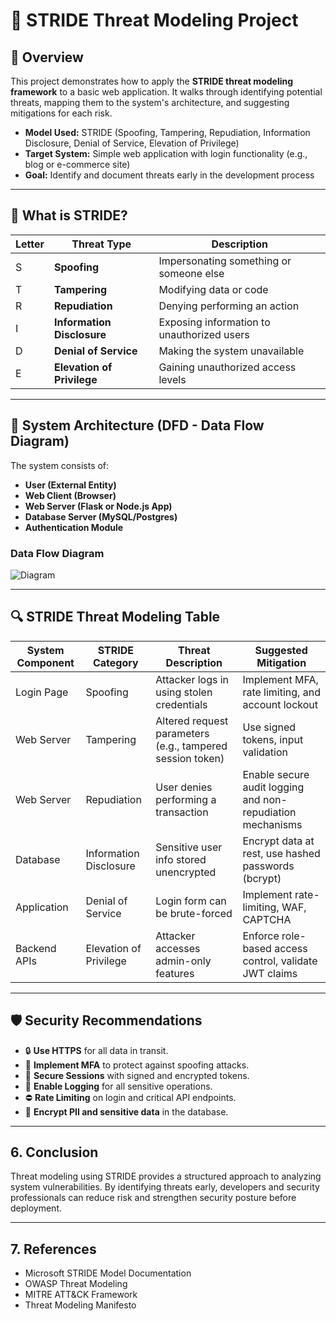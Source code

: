 # 🔐 STRIDE Threat Modeling Project

## 🧩 Overview

This project demonstrates how to apply the **STRIDE threat modeling framework** to a basic web application. It walks through identifying potential threats, mapping them to the system's architecture, and suggesting mitigations for each risk.

- **Model Used:** STRIDE (Spoofing, Tampering, Repudiation, Information Disclosure, Denial of Service, Elevation of Privilege)
- **Target System:** Simple web application with login functionality (e.g., blog or e-commerce site)
- **Goal:** Identify and document threats early in the development process

---

## 🧠 What is STRIDE?

| Letter | Threat Type              | Description                             |
|--------|--------------------------|-----------------------------------------|
| S      | **Spoofing**             | Impersonating something or someone else |
| T      | **Tampering**            | Modifying data or code                  |
| R      | **Repudiation**          | Denying performing an action            |
| I      | **Information Disclosure**| Exposing information to unauthorized users |
| D      | **Denial of Service**    | Making the system unavailable           |
| E      | **Elevation of Privilege**| Gaining unauthorized access levels      |

---

## 📌 System Architecture (DFD - Data Flow Diagram)

The system consists of:
- **User (External Entity)**
- **Web Client (Browser)**
- **Web Server (Flask or Node.js App)**
- **Database Server (MySQL/Postgres)**
- **Authentication Module**

### Data Flow Diagram 
![Diagram](https://github.com/user-attachments/assets/e5055ac0-1bfd-4593-893e-5665afcafbab)

---

## 🔍 STRIDE Threat Modeling Table

| System Component | STRIDE Category | Threat Description | Suggested Mitigation |
|------------------|------------------|---------------------|-----------------------|
| Login Page       | Spoofing          | Attacker logs in using stolen credentials | Implement MFA, rate limiting, and account lockout |
| Web Server       | Tampering         | Altered request parameters (e.g., tampered session token) | Use signed tokens, input validation |
| Web Server       | Repudiation       | User denies performing a transaction | Enable secure audit logging and non-repudiation mechanisms |
| Database         | Information Disclosure | Sensitive user info stored unencrypted | Encrypt data at rest, use hashed passwords (bcrypt) |
| Application      | Denial of Service | Login form can be brute-forced | Implement rate-limiting, WAF, CAPTCHA |
| Backend APIs     | Elevation of Privilege | Attacker accesses admin-only features | Enforce role-based access control, validate JWT claims |

---

## 🛡️ Security Recommendations

- 🔒 **Use HTTPS** for all data in transit.
- 👥 **Implement MFA** to protect against spoofing attacks.
- 🧩 **Secure Sessions** with signed and encrypted tokens.
- 📜 **Enable Logging** for all sensitive operations.
- ⛔ **Rate Limiting** on login and critical API endpoints.
- 🔐 **Encrypt PII and sensitive data** in the database.

---

## 6. Conclusion

Threat modeling using STRIDE provides a structured approach to analyzing system vulnerabilities. By identifying threats early, developers and security professionals can reduce risk and strengthen security posture before deployment.

---

## 7. References

- Microsoft STRIDE Model Documentation
- OWASP Threat Modeling
- MITRE ATT&CK Framework
- Threat Modeling Manifesto

